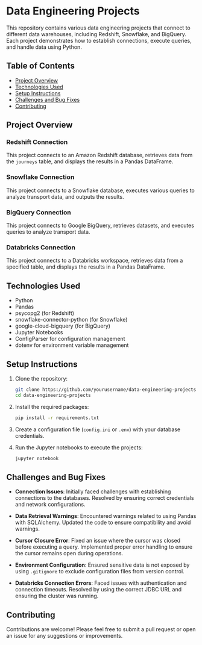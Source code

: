 # Data Engineering Projects

This repository contains various data engineering projects that connect to different data warehouses, including Redshift, Snowflake, and BigQuery. Each project demonstrates how to establish connections, execute queries, and handle data using Python.

## Table of Contents

- [Project Overview](#project-overview)
- [Technologies Used](#technologies-used)
- [Setup Instructions](#setup-instructions)
- [Challenges and Bug Fixes](#challenges-and-bug-fixes)
- [Contributing](#contributing)

## Project Overview

### Redshift Connection

This project connects to an Amazon Redshift database, retrieves data from the `journeys` table, and displays the results in a Pandas DataFrame.

### Snowflake Connection

This project connects to a Snowflake database, executes various queries to analyze transport data, and outputs the results.

### BigQuery Connection

This project connects to Google BigQuery, retrieves datasets, and executes queries to analyze transport data.

### Databricks Connection

This project connects to a Databricks workspace, retrieves data from a specified table, and displays the results in a Pandas DataFrame.


## Technologies Used

- Python
- Pandas
- psycopg2 (for Redshift)
- snowflake-connector-python (for Snowflake)
- google-cloud-bigquery (for BigQuery)
- Jupyter Notebooks
- ConfigParser for configuration management
- dotenv for environment variable management

## Setup Instructions

1. Clone the repository:
   ```bash
   git clone https://github.com/yourusername/data-engineering-projects.git
   cd data-engineering-projects
   ```

2. Install the required packages:
   ```bash
   pip install -r requirements.txt
   ```

3. Create a configuration file (`config.ini` or `.env`) with your database credentials.

4. Run the Jupyter notebooks to execute the projects:
   ```bash
   jupyter notebook
   ```

## Challenges and Bug Fixes

- **Connection Issues**: Initially faced challenges with establishing connections to the databases. Resolved by ensuring correct credentials and network configurations.
  
- **Data Retrieval Warnings**: Encountered warnings related to using Pandas with SQLAlchemy. Updated the code to ensure compatibility and avoid warnings.

- **Cursor Closure Error**: Fixed an issue where the cursor was closed before executing a query. Implemented proper error handling to ensure the cursor remains open during operations.

- **Environment Configuration**: Ensured sensitive data is not exposed by using `.gitignore` to exclude configuration files from version control.

- **Databricks Connection Errors**: Faced issues with authentication and connection timeouts. Resolved by using the correct JDBC URL and ensuring the cluster was running.

## Contributing

Contributions are welcome! Please feel free to submit a pull request or open an issue for any suggestions or improvements.
